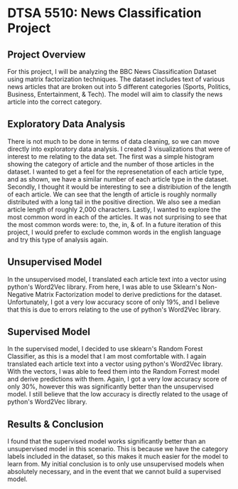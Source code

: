 # DTSA 5510: News Classification Project

## Project Overview

For this project, I will be analyzing the BBC News Classification Dataset using matrix factorization techniques. The dataset includes text of various news articles that are broken out into 5 different categories (Sports, Politics, Business, Entertainment, & Tech). The model will aim to classify the news article into the correct category.

## Exploratory Data Analysis

There is not much to be done in terms of data cleaning, so we can move directly into exploratory data analysis. I created 3 visualizations that were of interest to me relating to the data set. The first was a simple histogram showing the category of article and the number of those articles in the dataset. I wanted to get a feel for the represenetation of each article type, and as shown, we have a similar number of each article type in the dataset. Secondly, I thought it would be interesting to see a distribiution of the length of each article. We can see that the length of article is roughly normally distributed with a long tail in the positive direction. We also see a median article length of roughly 2,000 characters. Lastly, I wanted to explore the most common word in each of the articles. It was not surprising to see that the most common words were: to, the, in, & of. In a future iteration of this project, I would prefer to exclude common words in the english language and try this type of analysis again.

## Unsupervised Model

In the unsupervised model, I translated each article text into a vector using python's Word2Vec library. From here, I was able to use Sklearn's Non-Negative Matrix Factorization model to derive predictions for the dataset. Unfortunately, I got a very low accuracy score of only 19%, and I believe that this is due to errors relating to the use of python's Word2Vec library.

## Supervised Model

In the supervised model, I decided to use sklearn's Random Forest Classifier, as this is a model that I am most comfortable with. I again translated each article text into a vector using python's Word2Vec library. With the vectors, I was able to feed them into the Random Forrest model and derive predictions with them. Again, I got a very low accuracy score of only 30%, however this was significantly better than the unsupervised model. I still believe that the low accuracy is directly related to the usage of python's Word2Vec library.

## Results & Conclusion

I found that the supervised model works significantly better than an unsupervised model in this scenario. This is because we have the category labels included in the dataset, so this makes it much easier for the model to learn from. My initial conclusion is to only use unsupervised models when absolutely necessary, and in the event that we cannot build a supervised model.
